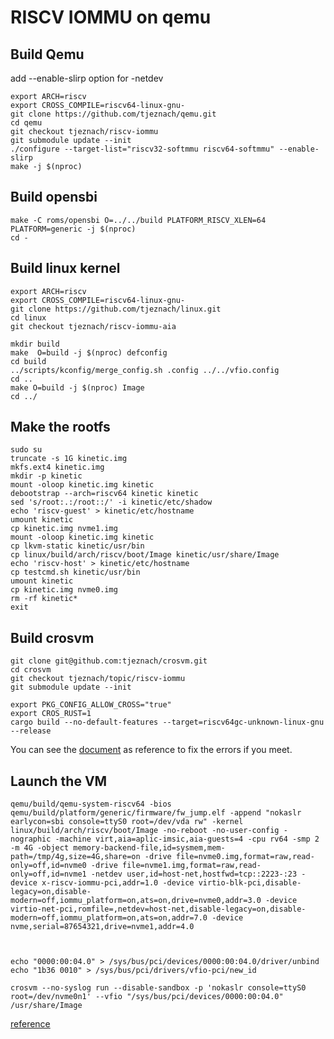 # RISCV IOMMU on qemu

## Build Qemu
add --enable-slirp option for -netdev

    export ARCH=riscv
    export CROSS_COMPILE=riscv64-linux-gnu-
    git clone https://github.com/tjeznach/qemu.git
    cd qemu
    git checkout tjeznach/riscv-iommu
    git submodule update --init
    ./configure --target-list="riscv32-softmmu riscv64-softmmu" --enable-slirp
    make -j $(nproc)

## Build opensbi

    make -C roms/opensbi O=../../build PLATFORM_RISCV_XLEN=64 PLATFORM=generic -j $(nproc)
    cd -

## Build linux kernel
    export ARCH=riscv
    export CROSS_COMPILE=riscv64-linux-gnu-
    git clone https://github.com/tjeznach/linux.git
    cd linux
    git checkout tjeznach/riscv-iommu-aia

    mkdir build
    make  O=build -j $(nproc) defconfig
    cd build
    ../scripts/kconfig/merge_config.sh .config ../../vfio.config
    cd ..
    make O=build -j $(nproc) Image
    cd ../

 ## Make the rootfs
    sudo su
    truncate -s 1G kinetic.img
    mkfs.ext4 kinetic.img
    mkdir -p kinetic
    mount -oloop kinetic.img kinetic
    debootstrap --arch=riscv64 kinetic kinetic
    sed 's/root:.:/root::/' -i kinetic/etc/shadow
    echo 'riscv-guest' > kinetic/etc/hostname
    umount kinetic
    cp kinetic.img nvme1.img
    mount -oloop kinetic.img kinetic
    cp lkvm-static kinetic/usr/bin
    cp linux/build/arch/riscv/boot/Image kinetic/usr/share/Image
    echo 'riscv-host' > kinetic/etc/hostname
    cp testcmd.sh kinetic/usr/bin
    umount kinetic
    cp kinetic.img nvme0.img
    rm -rf kinetic*
    exit

## Build crosvm

    git clone git@github.com:tjeznach/crosvm.git
    cd crosvm
    git checkout tjeznach/topic/riscv-iommu
    git submodule update --init

    export PKG_CONFIG_ALLOW_CROSS="true"
    export CROS_RUST=1
    cargo build --no-default-features --target=riscv64gc-unknown-linux-gnu --release

You can see the [document](fix_error_in_building_crosvm.md) as reference to fix the errors if you meet.

## Launch the VM

    qemu/build/qemu-system-riscv64 -bios qemu/build/platform/generic/firmware/fw_jump.elf -append "nokaslr earlycon=sbi console=ttyS0 root=/dev/vda rw" -kernel linux/build/arch/riscv/boot/Image -no-reboot -no-user-config -nographic -machine virt,aia=aplic-imsic,aia-guests=4 -cpu rv64 -smp 2 -m 4G -object memory-backend-file,id=sysmem,mem-path=/tmp/4g,size=4G,share=on -drive file=nvme0.img,format=raw,read-only=off,id=nvme0 -drive file=nvme1.img,format=raw,read-only=off,id=nvme1 -netdev user,id=host-net,hostfwd=tcp::2223-:23 -device x-riscv-iommu-pci,addr=1.0 -device virtio-blk-pci,disable-legacy=on,disable-modern=off,iommu_platform=on,ats=on,drive=nvme0,addr=3.0 -device virtio-net-pci,romfile=,netdev=host-net,disable-legacy=on,disable-modern=off,iommu_platform=on,ats=on,addr=7.0 -device nvme,serial=87654321,drive=nvme1,addr=4.0



    echo "0000:00:04.0" > /sys/bus/pci/devices/0000:00:04.0/driver/unbind
    echo "1b36 0010" > /sys/bus/pci/drivers/vfio-pci/new_id

    crosvm --no-syslog run --disable-sandbox -p 'nokaslr console=ttyS0 root=/dev/nvme0n1' --vfio "/sys/bus/pci/devices/0000:00:04.0" /usr/share/Image

[reference](https://raw.githubusercontent.com/tjeznach/docs/master/riscv-iommu/run-qemu.sh)
